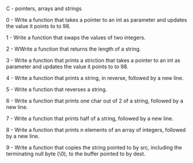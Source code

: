 C - pointers, arrays and strings

0 - Write a function that takes a pointer to an int as parameter and updates the value it points to to 98.

1 - Write a function that swaps the values of two integers.

2 - WWrite a function that returns the length of a string.

3 - Write a function that prints a striction that takes a pointer to an int as parameter and updates the value it points to to 98.

4 - Write a function that prints a string, in reverse, followed by a new line.

5 - Write a function that reverses a string.

6 - Write a function that prints one char out of 2 of a string, followed by a new line.

7 - Write a function that prints half of a string, followed by a new line.

8 - Write a function that prints n elements of an array of integers, followed by a new line.

9 - Write a function that copies the string pointed to by src, including the terminating null byte (\0), to the buffer pointed to by dest.
